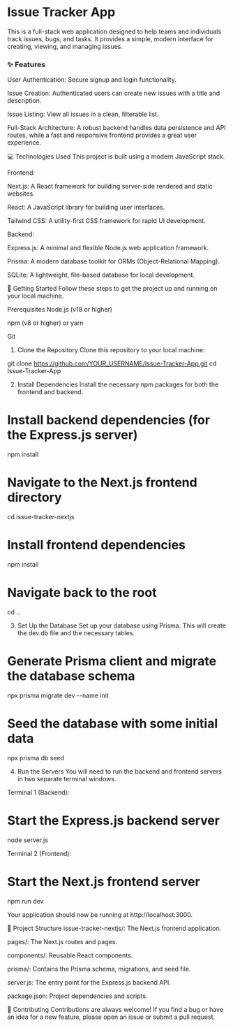 # Issue Tracker App
This is a full-stack web application designed to help teams and individuals track issues, bugs, and tasks. It provides a simple, modern interface for creating, viewing, and managing issues.

### ✨ Features
User Authentication: Secure signup and login functionality.

Issue Creation: Authenticated users can create new issues with a title and description.

Issue Listing: View all issues in a clean, filterable list.

Full-Stack Architecture: A robust backend handles data persistence and API routes, while a fast and responsive frontend provides a great user experience.

💻 Technologies Used
This project is built using a modern JavaScript stack.

Frontend:

Next.js: A React framework for building server-side rendered and static websites.

React: A JavaScript library for building user interfaces.

Tailwind CSS: A utility-first CSS framework for rapid UI development.

Backend:

Express.js: A minimal and flexible Node.js web application framework.

Prisma: A modern database toolkit for ORMs (Object-Relational Mapping).

SQLite: A lightweight, file-based database for local development.

🚀 Getting Started
Follow these steps to get the project up and running on your local machine.

Prerequisites
Node.js (v18 or higher)

npm (v8 or higher) or yarn

Git

1. Clone the Repository
Clone this repository to your local machine:

git clone https://github.com/YOUR_USERNAME/Issue-Tracker-App.git
cd Issue-Tracker-App

2. Install Dependencies
Install the necessary npm packages for both the frontend and backend.

# Install backend dependencies (for the Express.js server)
npm install

# Navigate to the Next.js frontend directory
cd issue-tracker-nextjs

# Install frontend dependencies
npm install

# Navigate back to the root
cd ..

3. Set Up the Database
Set up your database using Prisma. This will create the dev.db file and the necessary tables.

# Generate Prisma client and migrate the database schema
npx prisma migrate dev --name init

# Seed the database with some initial data
npx prisma db seed

4. Run the Servers
You will need to run the backend and frontend servers in two separate terminal windows.

Terminal 1 (Backend):

# Start the Express.js backend server
node server.js

Terminal 2 (Frontend):

# Start the Next.js frontend server
npm run dev

Your application should now be running at http://localhost:3000.

📂 Project Structure
issue-tracker-nextjs/: The Next.js frontend application.

pages/: The Next.js routes and pages.

components/: Reusable React components.

prisma/: Contains the Prisma schema, migrations, and seed file.

server.js: The entry point for the Express.js backend API.

package.json: Project dependencies and scripts.

👋 Contributing
Contributions are always welcome! If you find a bug or have an idea for a new feature, please open an issue or submit a pull request.




